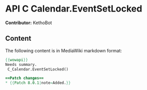 # API C Calendar.EventSetLocked

**Contributor:** KethoBot

## Content

The following content is in MediaWiki markdown format:

```mediawiki
{{wowapi}}
Needs summary.
 C_Calendar.EventSetLocked()

==Patch changes==
* {{Patch 8.0.1|note=Added.}}
```